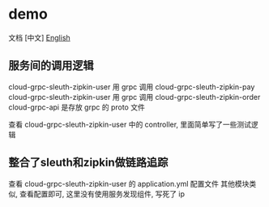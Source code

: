 # demo
文档 [中文] [English]()

## 服务间的调用逻辑

cloud-grpc-sleuth-zipkin-user 用 grpc 调用 cloud-grpc-sleuth-zipkin-pay
cloud-grpc-sleuth-zipkin-user 用 grpc 调用 cloud-grpc-sleuth-zipkin-order
cloud-grpc-api 是存放 grpc 的 proto 文件

查看 cloud-grpc-sleuth-zipkin-user 中的 controller, 里面简单写了一些测试逻辑


## 整合了sleuth和zipkin做链路追踪

查看 cloud-grpc-sleuth-zipkin-user 的 application.yml 配置文件
其他模块类似, 查看配置即可, 这里没有使用服务发现组件, 写死了 ip

